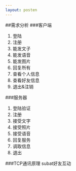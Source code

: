 ```yaml
---
layout: posten
---
```


##需求分析
###客户端
1. 登陆
2. 注册
3. 能发文子
4. 能发语音
5. 能发图片
6. 回复所有
7. 查看个人信息
8. 查看好友信息
9. 退出&注销

###服务器
1. 登陆验证
2. 注册
3. 接受文字
4. 接受照片
5. 接受语音
6. 回复服务
7. 调取信息
8. 退出

###TCP通讯原理
subat好友互动
